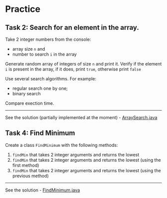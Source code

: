 # Practice

## Task 2: Search for an element in the array. 

Take 2 integer numbers from the console: 

- array size `n` and 
- number to search `i` in the array

Generate random array of integers of size `n` and print it. Verify if the element `i` is present in the array, if it does, print `true`, otherwise print `false` 

Use several search algorithms. For example: 

- regular search one by one;
- binary search 

Compare exection time.

---
See the solution (partially implemented at the moment) - [ArraySearch.java](ArraySearch.java)

## Task 4: Find Minimum

Create a class `FindMinimum` with the following methods:

1. `findMin` that takes 2 integer arguments and returns the lowest
2. `findMin` that takes 2 integer arguments and returns the lowest (using the first method)
3. `findMin` that takes 2 integer arguments and returns the lowest (using the previous method)

---
See the solution - [FindMinimum.java](FindMinimum.java)